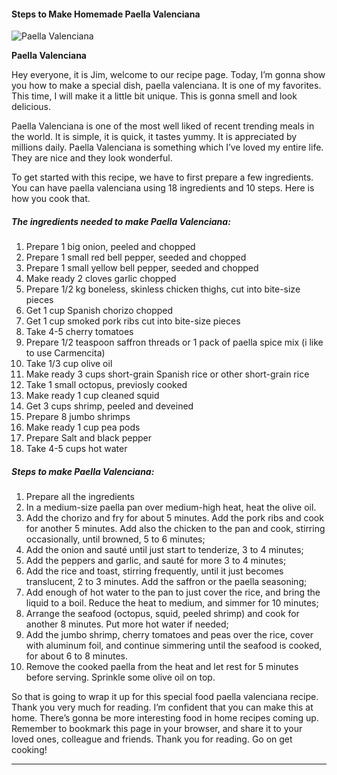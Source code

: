             

#### Steps to Make Homemade Paella Valenciana

![Paella Valenciana](https://img-global.cpcdn.com/recipes/2536939_6be3b0558bed3c7e/751x532cq70/paella-valenciana-recipe-main-photo.jpg)

**Paella Valenciana**

Hey everyone, it is Jim, welcome to our recipe page. Today, I’m gonna show you how to make a special dish, paella valenciana. It is one of my favorites. This time, I will make it a little bit unique. This is gonna smell and look delicious.

Paella Valenciana is one of the most well liked of recent trending meals in the world. It is simple, it is quick, it tastes yummy. It is appreciated by millions daily. Paella Valenciana is something which I’ve loved my entire life. They are nice and they look wonderful.

To get started with this recipe, we have to first prepare a few ingredients. You can have paella valenciana using 18 ingredients and 10 steps. Here is how you cook that.

##### The ingredients needed to make Paella Valenciana:

1.  Prepare 1 big onion, peeled and chopped
2.  Prepare 1 small red bell pepper, seeded and chopped
3.  Prepare 1 small yellow bell pepper, seeded and chopped
4.  Make ready 2 cloves garlic chopped
5.  Prepare 1/2 kg boneless, skinless chicken thighs, cut into bite-size pieces
6.  Get 1 cup Spanish chorizo chopped
7.  Get 1 cup smoked pork ribs cut into bite-size pieces
8.  Take 4-5 cherry tomatoes
9.  Prepare 1/2 teaspoon saffron threads or 1 pack of paella spice mix (i like to use Carmencita)
10.  Take 1/3 cup olive oil
11.  Make ready 3 cups short-grain Spanish rice or other short-grain rice
12.  Take 1 small octopus, previosly cooked
13.  Make ready 1 cup cleaned squid
14.  Get 3 cups shrimp, peeled and deveined
15.  Prepare 8 jumbo shrimps
16.  Make ready 1 cup pea pods
17.  Prepare Salt and black pepper
18.  Take 4-5 cups hot water

##### Steps to make Paella Valenciana:

1.  Prepare all the ingredients
2.  In a medium-size paella pan over medium-high heat, heat the olive oil.
3.  Add the chorizo and fry for about 5 minutes. Add the pork ribs and cook for another 5 minutes. Add also the chicken to the pan and cook, stirring occasionally, until browned, 5 to 6 minutes;
4.  Add the onion and sauté until just start to tenderize, 3 to 4 minutes;
5.  Add the peppers and garlic, and sauté for more 3 to 4 minutes;
6.  Add the rice and toast, stirring frequently, until it just becomes translucent, 2 to 3 minutes. Add the saffron or the paella seasoning;
7.  Add enough of hot water to the pan to just cover the rice, and bring the liquid to a boil. Reduce the heat to medium, and simmer for 10 minutes;
8.  Arrange the seafood (octopus, squid, peeled shrimp) and cook for another 8 minutes. Put more hot water if needed;
9.  Add the jumbo shrimp, cherry tomatoes and peas over the rice, cover with aluminum foil, and continue simmering until the seafood is cooked, for about 6 to 8 minutes.
10.  Remove the cooked paella from the heat and let rest for 5 minutes before serving. Sprinkle some olive oil on top.

So that is going to wrap it up for this special food paella valenciana recipe. Thank you very much for reading. I’m confident that you can make this at home. There’s gonna be more interesting food in home recipes coming up. Remember to bookmark this page in your browser, and share it to your loved ones, colleague and friends. Thank you for reading. Go on get cooking!

* * *